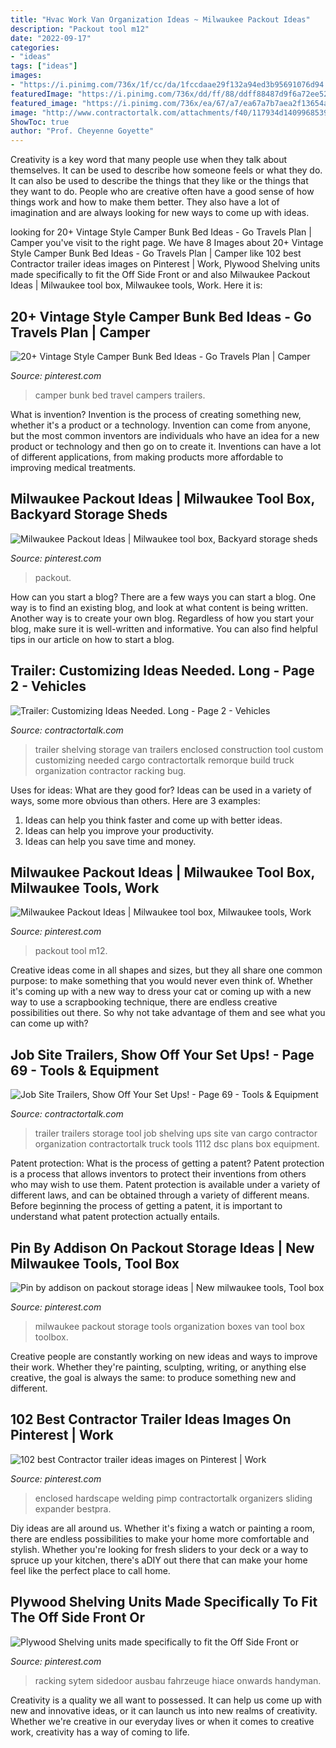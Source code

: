 ```yaml
---
title: "Hvac Work Van Organization Ideas ~ Milwaukee Packout Ideas"
description: "Packout tool m12"
date: "2022-09-17"
categories:
- "ideas"
tags: ["ideas"]
images:
- "https://i.pinimg.com/736x/1f/cc/da/1fccdaae29f132a94ed3b95691076d94.jpg"
featuredImage: "https://i.pinimg.com/736x/dd/ff/88/ddff88487d9f6a72ee52179039d4a13c.jpg"
featured_image: "https://i.pinimg.com/736x/ea/67/a7/ea67a7b7aea2f13654a1e781cc6c9f6a.jpg"
image: "http://www.contractortalk.com/attachments/f40/117934d1409968539-job-site-trailers-show-off-your-set-ups-dsc_1112.jpg"
ShowToc: true
author: "Prof. Cheyenne Goyette"
---
```



Creativity is a key word that many people use when they talk about themselves. It can be used to describe how someone feels or what they do. It can also be used to describe the things that they like or the things that they want to do. People who are creative often have a good sense of how things work and how to make them better. They also have a lot of imagination and are always looking for new ways to come up with ideas.

	

		
looking for 20+ Vintage Style Camper Bunk Bed Ideas - Go Travels Plan | Camper you've visit to the right page. We have 8 Images about 20+ Vintage Style Camper Bunk Bed Ideas - Go Travels Plan | Camper like 102 best Contractor trailer ideas images on Pinterest | Work, Plywood Shelving units made specifically to fit the Off Side Front or and also Milwaukee Packout Ideas | Milwaukee tool box, Milwaukee tools, Work. Here it is:
		
    
## 20+ Vintage Style Camper Bunk Bed Ideas - Go Travels Plan | Camper

<img loading=lazy src="https://i.pinimg.com/736x/f7/f5/d1/f7f5d197d64522ee2070cf7b26f6130e.jpg" onerror="this.onerror=null;this.src='https://tse1.mm.bing.net/th?id=OIP.Zmab5lD2bsTRGwgd_NzWFAHaKa&amp;pid=15.1';" alt="20+ Vintage Style Camper Bunk Bed Ideas - Go Travels Plan | Camper">

_Source: pinterest.com_

>camper bunk bed travel campers trailers. 

	

What is invention?
Invention is the process of creating something new, whether it's a product or a technology. Invention can come from anyone, but the most common inventors are individuals who have an idea for a new product or technology and then go on to create it. Inventions can have a lot of different applications, from making products more affordable to improving medical treatments.

    
## Milwaukee Packout Ideas | Milwaukee Tool Box, Backyard Storage Sheds

<img loading=lazy src="https://i.pinimg.com/736x/dd/ff/88/ddff88487d9f6a72ee52179039d4a13c.jpg" onerror="this.onerror=null;this.src='https://tse3.mm.bing.net/th?id=OIP.tJ-k3PDGPMuZr2wCk5ihMAHaJ3&amp;pid=15.1';" alt="Milwaukee Packout Ideas | Milwaukee tool box, Backyard storage sheds">

_Source: pinterest.com_

>packout. 

	

How can you start a blog?
There are a few ways you can start a blog. One way is to find an existing blog, and look at what content is being written. Another way is to create your own blog. Regardless of how you start your blog, make sure it is well-written and informative. You can also find helpful tips in our article on how to start a blog.

    
## Trailer: Customizing Ideas Needed. Long - Page 2 - Vehicles

<img loading=lazy src="https://www.contractortalk.com/attachments/f41/12500d1225682036-trailer-customizing-ideas-needed-long-dsc00039sm.jpg" onerror="this.onerror=null;this.src='https://tse1.mm.bing.net/th?id=OIP.fBWCeU78FxbrFUA8-e0uQQHaFj&amp;pid=15.1';" alt="Trailer: Customizing Ideas Needed. Long - Page 2 - Vehicles">

_Source: contractortalk.com_

>trailer shelving storage van trailers enclosed construction tool custom customizing needed cargo contractortalk remorque build truck organization contractor racking bug. 

	

Uses for ideas: What are they good for?
Ideas can be used in a variety of ways, some more obvious than others. Here are 3 examples:
1. Ideas can help you think faster and come up with better ideas.
2. Ideas can help you improve your productivity.    
3. Ideas can help you save time and money.

    
## Milwaukee Packout Ideas | Milwaukee Tool Box, Milwaukee Tools, Work

<img loading=lazy src="https://i.pinimg.com/736x/e5/f1/9e/e5f19e50e73f6e8450b1a0b533fbbeb2.jpg" onerror="this.onerror=null;this.src='https://tse2.mm.bing.net/th?id=OIP._tcvTncXsZDKuhQh1mlJmgHaJ3&amp;pid=15.1';" alt="Milwaukee Packout Ideas | Milwaukee tool box, Milwaukee tools, Work">

_Source: pinterest.com_

>packout tool m12. 

	

Creative ideas come in all shapes and sizes, but they all share one common purpose: to make something that you would never even think of. Whether it's coming up with a new way to dress your cat or coming up with a new way to use a scrapbooking technique, there are endless creative possibilities out there. So why not take advantage of them and see what you can come up with?

    
## Job Site Trailers, Show Off Your Set Ups! - Page 69 - Tools &amp; Equipment

<img loading=lazy src="http://www.contractortalk.com/attachments/f40/117934d1409968539-job-site-trailers-show-off-your-set-ups-dsc_1112.jpg" onerror="this.onerror=null;this.src='https://tse3.mm.bing.net/th?id=OIP.DkmO5n0DAFEDvS3h6PxdRQAAAA&amp;pid=15.1';" alt="Job Site Trailers, Show Off Your Set Ups! - Page 69 - Tools &amp; Equipment">

_Source: contractortalk.com_

>trailer trailers storage tool job shelving ups site van cargo contractor organization contractortalk truck tools 1112 dsc plans box equipment. 

	

Patent protection: What is the process of getting a patent?
Patent protection is a process that allows inventors to protect their inventions from others who may wish to use them. Patent protection is available under a variety of different laws, and can be obtained through a variety of different means. Before beginning the process of getting a patent, it is important to understand what patent protection actually entails.

    
## Pin By Addison On Packout Storage Ideas | New Milwaukee Tools, Tool Box

<img loading=lazy src="https://i.pinimg.com/736x/1f/cc/da/1fccdaae29f132a94ed3b95691076d94.jpg" onerror="this.onerror=null;this.src='https://tse3.mm.bing.net/th?id=OIP.z11gMIr_x68XSEL4RhoB4AHaJ3&amp;pid=15.1';" alt="Pin by addison on packout storage ideas | New milwaukee tools, Tool box">

_Source: pinterest.com_

>milwaukee packout storage tools organization boxes van tool box toolbox. 

	

Creative people are constantly working on new ideas and ways to improve their work. Whether they're painting, sculpting, writing, or anything else creative, the goal is always the same: to produce something new and different.

    
## 102 Best Contractor Trailer Ideas Images On Pinterest | Work

<img loading=lazy src="https://i.pinimg.com/736x/ea/67/a7/ea67a7b7aea2f13654a1e781cc6c9f6a.jpg" onerror="this.onerror=null;this.src='https://tse4.mm.bing.net/th?id=OIP.x2wt-EIbGJPVjqk-z-DwOQHaJ3&amp;pid=15.1';" alt="102 best Contractor trailer ideas images on Pinterest | Work">

_Source: pinterest.com_

>enclosed hardscape welding pimp contractortalk organizers sliding expander bestpra. 

	

Diy ideas are all around us. Whether it's fixing a watch or painting a room, there are endless possibilities to make your home more comfortable and stylish. Whether you're looking for fresh sliders to your deck or a way to spruce up your kitchen, there's aDIY out there that can make your home feel like the perfect place to call home.

    
## Plywood Shelving Units Made Specifically To Fit The Off Side Front Or

<img loading=lazy src="https://i.pinimg.com/736x/97/e4/ee/97e4eeccec8c0932bebc2d4e97618e1a.jpg" onerror="this.onerror=null;this.src='https://tse3.mm.bing.net/th?id=OIP.SltY4HCdg6MsBAYXBRbORgHaJ3&amp;pid=15.1';" alt="Plywood Shelving units made specifically to fit the Off Side Front or">

_Source: pinterest.com_

>racking sytem sidedoor ausbau fahrzeuge hiace onwards handyman. 

	

Creativity is a quality we all want to possessed. It can help us come up with new and innovative ideas, or it can launch us into new realms of creativity. Whether we're creative in our everyday lives or when it comes to creative work, creativity has a way of coming to life.

